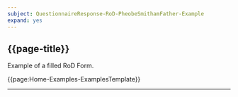 ```yaml
---
subject: QuestionnaireResponse-RoD-PheobeSmithamFather-Example 
expand: yes
---
```



## {{page-title}}

Example of a filled RoD Form.

{{page:Home-Examples-ExamplesTemplate}}


---
